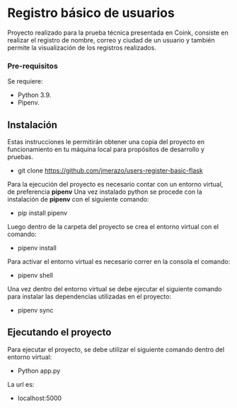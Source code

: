 # Registro básico de usuarios
Proyecto realizado para la prueba técnica presentada en Coink, consiste en realizar el registro de nombre, correo y ciudad de un usuario y también permite la visualización de los registros realizados.

### Pre-requisitos
Se requiere:
- Python 3.9.
- Pipenv.

## Instalación
Estas instrucciones le permitirán obtener una copia del proyecto en funcionamiento en tu máquina local para propósitos de desarrollo y pruebas.
- git clone https://github.com/jmerazo/users-register-basic-flask

Para la ejecución del proyecto es necesario contar con un entorno virtual, de preferencia **pipenv**
Una vez instalado python se procede con la instalación de **pipenv** con el siguiente comando:
- pip install pipenv
 
Luego dentro de la carpeta del proyecto se crea el entorno virtual con el comando:
- pipenv install

Para activar el entorno virtual es necesario correr en la consola el comando:
- pipenv shell

Una vez dentro del entorno virtual se debe ejecutar el siguiente comando para instalar las dependencias utilizadas en el proyecto:
- pipenv sync

## Ejecutando el proyecto
Para ejecutar el proyecto, se debe utilizar el siguiente comando dentro del entorno virtual:
- Python app.py
 
La url es:
- localhost:5000
